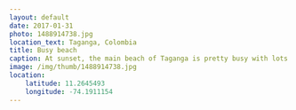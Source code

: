 ```yaml
---
layout: default
date: 2017-01-31
photo: 1488914738.jpg
location_text: Taganga, Colombia
title: Busy beach
caption: At sunset, the main beach of Taganga is pretty busy with lots of people going there to drink a beer, smoke some weed, play guitar and do other hippy stuffs! Awesome vibes :p
image: /img/thumb/1488914738.jpg
location:
    latitude: 11.2645493
    longitude: -74.1911154
---
```

